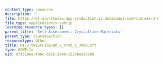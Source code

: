 ```yaml
---
content_type: resource
description: ''
file: https://ol-ocw-studio-app-production.s3.amazonaws.com/courses/3-091sc-introduction-to-solid-state-chemistry-fall-2010/971519ee406cb5152040c520be62da6d_MIT3_091SCF10Exam_2_Prob_1_300k.srt
file_type: application/x-subrip
learning_resource_types: []
parent_title: 'Self-Assessment: Crystalline Materials'
parent_type: CourseSection
resourcetype: Other
title: MIT3_091SCF10Exam_2_Prob_1_300k.srt
type: OCWFile
uid: 971519ee-406c-b515-2040-c520be62da6d
---
```

